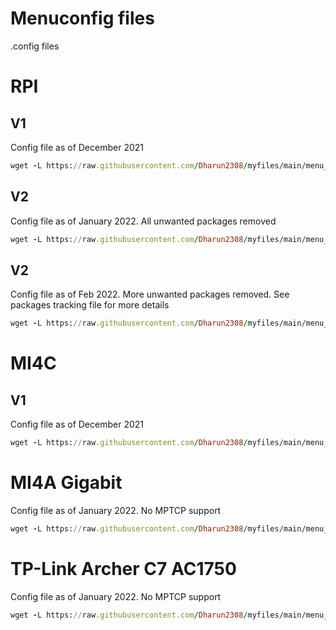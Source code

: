 # Menuconfig files

.config files 


# RPI

## V1
Config file as of December 2021
```ruby
wget -L https://raw.githubusercontent.com/Dharun2308/myfiles/main/menu_config_files/RPI4/v1/.config
```

## V2 
Config file as of January 2022. All unwanted packages removed
```ruby
wget -L https://raw.githubusercontent.com/Dharun2308/myfiles/main/menu_config_files/RPI4/v2/.config
```
## V2 
Config file as of Feb 2022. More unwanted packages removed. See packages tracking file for more details
```ruby
wget -L https://raw.githubusercontent.com/Dharun2308/myfiles/main/menu_config_files/RPI4/v2/.config
```

# MI4C

## V1
Config file as of December 2021
```ruby
wget -L https://raw.githubusercontent.com/Dharun2308/myfiles/main/menu_config_files/MI4C/v1/.config
```

# MI4A Gigabit

Config file as of January 2022. No MPTCP support
```ruby
wget -L https://raw.githubusercontent.com/Dharun2308/myfiles/main/menu_config_files/MI4A_Gigabit/.config
```


# TP-Link Archer C7 AC1750

Config file as of January 2022. No MPTCP support
```ruby
wget -L https://raw.githubusercontent.com/Dharun2308/myfiles/main/menu_config_files/TP-Link_Archer_C7_AC1750/.config
```
